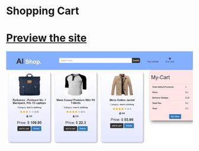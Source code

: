 # Shopping Cart

# [Preview the site](https://alsiam.github.io/web-projects/shopping-cart)

![image info](../assets/images/shopping-cart.png)